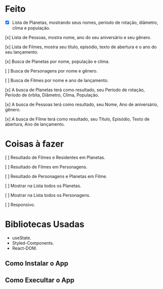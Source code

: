 # Feito
- [x] Lista de Planetas, mostrando seus nomes, período de rotação, diâmetro, clima e população.

[x] Lista de Pessoas, mostra nome, ano do seu aniversário e seu gênero.

[x] Lista de Filmes, mostra seu título, episódio, texto de abertura e o ano do seu lançamento.

[x] Busca de Planetas por nome, população e clima.

[ ] Busca de Personagens por nome e gênero.

[ ] Busca de Filmes por nome e ano de lançamento.

[x] A busca de Planetas terá como resultado, seu Período de rotação, Período de órbita, Diâmetro, Clima, População.

[x] A busca de Pessoas terá como resultado, seu Nome, Ano de aniversário, gênero.

[x] A busca de Filme terá como resultado, seu Título, Episódio, Texto de abertura, Ano de lançamento.

# Coisas à fazer

[ ] Resultado de Filmes e Residentes em Planetas.

[ ] Resultado de Filmes em Personagens.

[ ] Resultado de Personagens e Planetas em Filme.

[ ] Mostrar na Lista todos os Planetas.

[ ] Mostrar na Lista todos os Personagens.

[ ] Responsivo.

# Bibliotecas Usadas

 - useState.
 - Styled-Components.
 - React-DOM.

 ## Como Instalar o App


 ## Como Execultar o App 